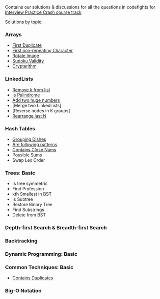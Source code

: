 Contains our solutions & discussions for all the questions in codefights for [Interview Practice Crash course track](https://codefights.com/interview-practice)

Solutions by topic:

### Arrays
* [First Duplicate](https://github.com/div1090/codemonkeys/tree/master/CodeFights/FirstDuplicate)
* [First non-repeating Character](https://github.com/div1090/codemonkeys/tree/master/CodeFights/firstNotRepeatingCharacter)
* [Rotate Image](https://github.com/div1090/codemonkeys/tree/master/CodeFights/rotateImage)
* [Sudoku Validity](https://github.com/div1090/codemonkeys/tree/master/CodeFights/Sudoku)
* [Cryptarithm](https://github.com/div1090/codemonkeys/tree/master/CodeFights/cryptarithm)

### LinkedLists
* [Remove k from list](https://github.com/div1090/codemonkeys/tree/master/CodeFights/removeKFromList)
* [Is Palindrome](https://github.com/div1090/codemonkeys/tree/master/CodeFights/isListPalindrome)
* [Add two huge numbers](https://github.com/div1090/codemonkeys/tree/master/CodeFights/addTwoHugeNumbers)
* [Merge two LinkedLists]
* [Reverse nodes in K groups]
* [Rearrange last N](https://github.com/div1090/codemonkeys/tree/master/CodeFights/rearrangeLastN)

### Hash Tables
* [Grouping Dishes](https://github.com/div1090/codemonkeys/tree/master/CodeFights/groupingDishes)
* [Are following patterns](https://github.com/div1090/codemonkeys/tree/master/CodeFights/areFollowingPatterns)
* [Contains Close Nums](https://github.com/div1090/codemonkeys/tree/master/CodeFights/containsCloseNums)
* Possible Sums
* Swap Lex Order

### Trees: Basic
* Is tree symmetric
* Find Profession
* kth Smallest in BST
* Is Subtree
* Restore Binary Tree
* Find Substrings
* Delete from BST

### Depth-first Search & Breadth-first Search

### Backtracking

### Dynamic Programming: Basic

### Common Techniques: Basic
* [Contains Duplicates](https://github.com/div1090/codemonkeys/tree/master/CodeFights/containsDuplicates)
### Big-O Notation
